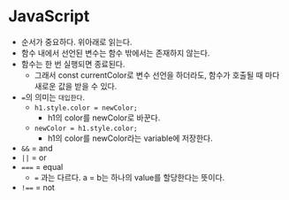 # JavaScript

* 순서가 중요하다. 위아래로 읽는다.
* 함수 내에서 선언된 변수는 함수 밖에서는 존재하지 않는다.
* 함수는 한 번 실행되면 종료된다.
  * 그래서 const currentColor로 변수 선언을 하더라도, 함수가 호출될 때 마다 새로운 값을 받을 수 있다.
* `=`의 의미는 `대입한다`.
  * `h1.style.color = newColor;`
    * h1의 color를 newColor로 바꾼다.
  * `newColor = h1.style.color;`
    * h1의 color를 newColor라는 variable에 저장한다.
* `&&` = and
* `||` = or
* `===` = equal
  * `=` 과는 다르다. a = b는 하나의 value를 할당한다는 뜻이다.
* `!==` = not

